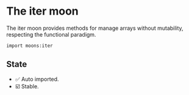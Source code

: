 # The iter moon

The iter moon provides methods for manage arrays without mutability, respecting the functional paradigm.

```
import moons:iter
```

## State
- ✅ Auto imported.
- ☑️ Stable.
